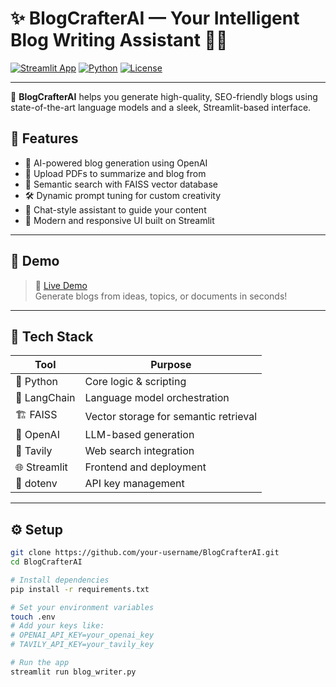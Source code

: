# ✨ BlogCrafterAI — Your Intelligent Blog Writing Assistant 📝🤖

[![Streamlit App](https://img.shields.io/badge/Live_App-Streamlit-orange?logo=streamlit&style=for-the-badge)](https://blogcrafterai-uaxvtnbqqy4d943xexkfrp.streamlit.app/)
[![Python](https://img.shields.io/badge/Python-3.10-blue?logo=python&style=for-the-badge)](https://www.python.org/)
[![License](https://img.shields.io/badge/License-MIT-success?style=for-the-badge)](#license)

---

🚀 **BlogCrafterAI** helps you generate high-quality, SEO-friendly blogs using state-of-the-art language models and a sleek, Streamlit-based interface.

## 🌟 Features

- 🧠 AI-powered blog generation using OpenAI
- 📄 Upload PDFs to summarize and blog from
- 🔎 Semantic search with FAISS vector database
- 🛠️ Dynamic prompt tuning for custom creativity
- 💬 Chat-style assistant to guide your content
- 🎨 Modern and responsive UI built on Streamlit

---

## 📸 Demo

> 🔗 [Live Demo](https://blogcrafterai-uaxvtnbqqy4d943xexkfrp.streamlit.app/)  
> Generate blogs from ideas, topics, or documents in seconds!

---

## 🧩 Tech Stack

| Tool | Purpose |
|------|---------|
| 🐍 Python | Core logic & scripting |
| 🧠 LangChain | Language model orchestration |
| 🏗️ FAISS | Vector storage for semantic retrieval |
| 📜 OpenAI | LLM-based generation |
| 🧬 Tavily | Web search integration |
| 🌐 Streamlit | Frontend and deployment |
| 🔐 dotenv | API key management |

---

## ⚙️ Setup

```bash
git clone https://github.com/your-username/BlogCrafterAI.git
cd BlogCrafterAI

# Install dependencies
pip install -r requirements.txt

# Set your environment variables
touch .env
# Add your keys like:
# OPENAI_API_KEY=your_openai_key
# TAVILY_API_KEY=your_tavily_key

# Run the app
streamlit run blog_writer.py


